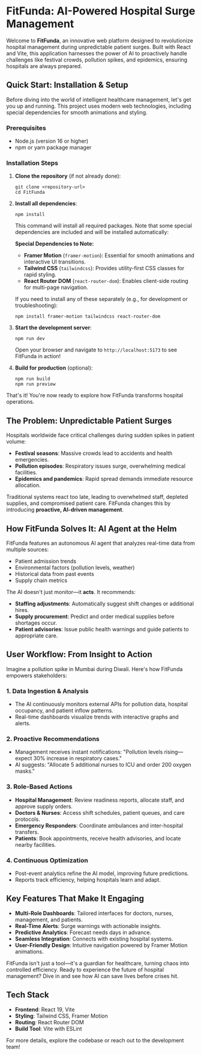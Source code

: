 # FitFunda: AI-Powered Hospital Surge Management

Welcome to **FitFunda**, an innovative web platform designed to revolutionize hospital management during unpredictable patient surges. Built with React and Vite, this application harnesses the power of AI to proactively handle challenges like festival crowds, pollution spikes, and epidemics, ensuring hospitals are always prepared.

##  Quick Start: Installation & Setup

Before diving into the world of intelligent healthcare management, let's get you up and running. This project uses modern web technologies, including special dependencies for smooth animations and styling.

### Prerequisites
- Node.js (version 16 or higher)
- npm or yarn package manager

### Installation Steps
1. **Clone the repository** (if not already done):
   ```
   git clone <repository-url>
   cd FitFunda
   ```

2. **Install all dependencies**:
   ```
   npm install
   ```
   This command will install all required packages. Note that some special dependencies are included and will be installed automatically:

   **Special Dependencies to Note:**
   - **Framer Motion** (`framer-motion`): Essential for smooth animations and interactive UI transitions.
   - **Tailwind CSS** (`tailwindcss`): Provides utility-first CSS classes for rapid styling.
   - **React Router DOM** (`react-router-dom`): Enables client-side routing for multi-page navigation.

   If you need to install any of these separately (e.g., for development or troubleshooting):
   ```
   npm install framer-motion tailwindcss react-router-dom
   ```

3. **Start the development server**:
   ```
   npm run dev
   ```
   Open your browser and navigate to `http://localhost:5173` to see FitFunda in action!

4. **Build for production** (optional):
   ```
   npm run build
   npm run preview
   ```

That's it! You're now ready to explore how FitFunda transforms hospital operations.

##  The Problem: Unpredictable Patient Surges

Hospitals worldwide face critical challenges during sudden spikes in patient volume:
- **Festival seasons**: Massive crowds lead to accidents and health emergencies.
- **Pollution episodes**: Respiratory issues surge, overwhelming medical facilities.
- **Epidemics and pandemics**: Rapid spread demands immediate resource allocation.

Traditional systems react too late, leading to overwhelmed staff, depleted supplies, and compromised patient care. FitFunda changes this by introducing **proactive, AI-driven management**.

##  How FitFunda Solves It: AI Agent at the Helm

FitFunda features an autonomous AI agent that analyzes real-time data from multiple sources:
- Patient admission trends
- Environmental factors (pollution levels, weather)
- Historical data from past events
- Supply chain metrics

The AI doesn't just monitor—it **acts**. It recommends:
- **Staffing adjustments**: Automatically suggest shift changes or additional hires.
- **Supply procurement**: Predict and order medical supplies before shortages occur.
- **Patient advisories**: Issue public health warnings and guide patients to appropriate care.

##  User Workflow: From Insight to Action

Imagine a pollution spike in Mumbai during Diwali. Here's how FitFunda empowers stakeholders:

### 1. **Data Ingestion & Analysis**
   - The AI continuously monitors external APIs for pollution data, hospital occupancy, and patient inflow patterns.
   - Real-time dashboards visualize trends with interactive graphs and alerts.

### 2. **Proactive Recommendations**
   - Management receives instant notifications: "Pollution levels rising—expect 30% increase in respiratory cases."
   - AI suggests: "Allocate 5 additional nurses to ICU and order 200 oxygen masks."

### 3. **Role-Based Actions**
   - **Hospital Management**: Review readiness reports, allocate staff, and approve supply orders.
   - **Doctors & Nurses**: Access shift schedules, patient queues, and care protocols.
   - **Emergency Responders**: Coordinate ambulances and inter-hospital transfers.
   - **Patients**: Book appointments, receive health advisories, and locate nearby facilities.

### 4. **Continuous Optimization**
   - Post-event analytics refine the AI model, improving future predictions.
   - Reports track efficiency, helping hospitals learn and adapt.

##  Key Features That Make It Engaging

- **Multi-Role Dashboards**: Tailored interfaces for doctors, nurses, management, and patients.
- **Real-Time Alerts**: Surge warnings with actionable insights.
- **Predictive Analytics**: Forecast needs days in advance.
- **Seamless Integration**: Connects with existing hospital systems.
- **User-Friendly Design**: Intuitive navigation powered by Framer Motion animations.

FitFunda isn't just a tool—it's a guardian for healthcare, turning chaos into controlled efficiency. Ready to experience the future of hospital management? Dive in and see how AI can save lives before crises hit.

##  Tech Stack
- **Frontend**: React 19, Vite
- **Styling**: Tailwind CSS, Framer Motion
- **Routing**: React Router DOM
- **Build Tool**: Vite with ESLint

For more details, explore the codebase or reach out to the development team!
